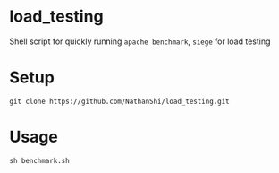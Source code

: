 # load_testing
Shell script for quickly running `apache benchmark`, `siege` for load testing

# Setup

`git clone https://github.com/NathanShi/load_testing.git`

# Usage

`sh benchmark.sh`
